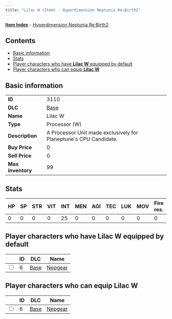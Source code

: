 ```yaml
---
title: "Lilac W (Item) - Hyperdimension Neptunia Re;Birth2"
---
```


[**Item Index**](/neptunia/rb2/item/index.html) - [Hyperdimension Neptunia Re;Birth2](/neptunia/rb2)

## Contents

- [Basic information](#basic-information)
- [Stats](#stats)
- [Player characters who have **Lilac W** equipped by default](#player-characters-who-have-lilac-w-equipped-by-default)
- [Player characters who can equip **Lilac W**](#player-characters-who-can-equip-lilac-w)

## Basic information

|   |   |
| -- | -- |
| **ID** | 3110 |
| **DLC** | [Base](/neptunia/rb2/dlc/0-base.html) |
| **Name** | Lilac W |
| **Type** | Processor (W) |
| **Description** | A Processor Unit made exclusively for Planeptune's CPU Candidate. |
| **Buy Price** | 0 |
| **Sell Price** | 0 |
| **Max inventory** | 99 |

## Stats

| HP | SP | STR | VIT | INT | MEN | AGI | TEC | LUK | MOV | Fire res. | Ice res. | Wind res. | Lightning res. |
| -- | -- | --- | --- | --- | --- | --- | --- | --- | --- | --------- | -------- | --------- | -------------- |
| 0 | 0 | 0 | 0 | 25 | 0 | 0 | 0 | 0 | 0 | 0 | 0 | 0 | 0 |

## Player characters who have **Lilac W** equipped by default

|    | ID | DLC | Name |
| -- | -- | --- | ---- |
| <input type="checkbox" id="rb2-player-0-6" class="trackbox" /> | 6 | [Base](/neptunia/rb2/dlc/0-base.html) | [Nepgear](/neptunia/rb2/player/0-6-nepgear.html) |

## Player characters who can equip **Lilac W**

|    | ID | DLC | Name |
| -- | -- | --- | ---- |
| <input type="checkbox" id="rb2-player-0-6" class="trackbox" /> | 6 | [Base](/neptunia/rb2/dlc/0-base.html) | [Nepgear](/neptunia/rb2/player/0-6-nepgear.html) |